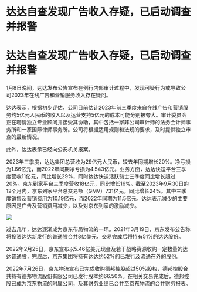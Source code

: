 # 达达自查发现广告收入存疑，已启动调查并报警

# 达达自查发现广告收入存疑，已启动调查并报警

1月8日晚间，达达发布公告宣布在例行内部审计过程中，发现可疑行为或导致公司2023年在线广告和营销服务收入存在疑问。

达达表示，根据初步评估，公司目前估计2023年前三季度来自在线广告和营销服务约5亿元人民币的收入以及运营支持5亿元的成本可能分别被夸大。审计委员会正在聘请独立专业顾问并接受其协助，其中包括一家非公司审计师的法务会计师事务所和一家国际律师事务所。公司将根据适用规则和法规的要求，及时提供独立审查的最新情况。

此外，达达表示已经向公安机关报案。

2023年三季度，达达集团总营收为29亿元人民币，较去年同期增长20%。净亏损为1.66亿元，而2022年同期净亏损为4.543亿元。业务方面，达达快送平台三季度营收11亿元，同比增长29%，同时达达快送活跃骑士三季度同比增长超过20%。京东到家平台三季度营收18亿元，同比增长16%。截至2023年9月30日的12个月内，京东到家平台总交易额（GMV）731亿元，同比增长24%。其中三季度销售及营销费用为10.19亿元，而2022年同期为11.5亿元。达达表示减少的主要原因是广告及营销费用减少，以及对京东到家的激励减少。

![](https://inews.gtimg.com/om_bt/OnlgeqcpFZCtXjykIwgQCCJjzL7bI6xpTNLi6T2m8iwaMAA/1000)

过去几年，达达逐渐成为京东布局物流的一环。2021年3月19日，京东发布公告称将投资达达新发行的普通股合共8亿美元，交易完成后将持有51%的达达股份。

2022年2月25日，京东宣布以5.46亿美元现金及若干战略资源收购一定数量的达达普通股，完成后，京东集团将持有达达约52%的已发行及流通在外的股份。

2022年7月26日，京东物流宣布已完成收购德邦控股超过50%股权，德邦控股合共持有德邦物流股份有限公司已发行股本约66.50%。在相关交易完成后，德邦控股已成为京东物流的附属公司，及其财务业绩已合并至京东物流的合并财务报表。

